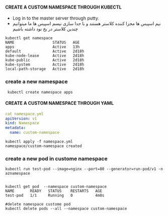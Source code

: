 #### **CREATE A CUSTOM NAMESPACE THROUGH KUBECTL**

- Log in to the master server through putty.
- نیم اسپیس ها مجزا کننده کلاستر هستند و با جدا سازی نیسم اسپیس ها ما میتوانیم چندین کلاستر در یخ نود داشته باشیم

```
kubectl get namespace
NAME                 STATUS   AGE
apps                 Active   13h
default              Active   2d18h
kube-node-lease      Active   2d18h
kube-public          Active   2d18h
kube-system          Active   2d18h
local-path-storage   Active   2d18h
```

### **create a new namespace**

```
 kubectl create namespace apps
```

#### **CREATE A CUSTOM NAMESPACE THROUGH YAML**

```yaml
cat namespace.yml
apiVersion: v1
kind: Namespace
metadata:
  name: custom-namespace
```

```
kubectl apply -f namespace.yml
namespace/custom-namespace created
```

### create a new pod in custome namespace

```
kubectl run test-pod --image=nginx --port=80 --generator=run-pod/v1 -n aznamespace


kubectl get pod  --namespace custom-namespace
NAME       READY   STATUS    RESTARTS   AGE
test-pod   1/1     Running   0          4m8s

#delete namespace custome pod
kubectl delete pods --all --namespace custom-namespace
```

